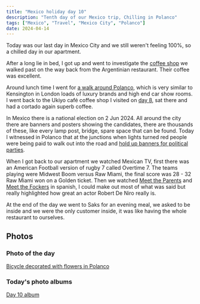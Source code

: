 ```yaml
---
title: "Mexico holiday day 10"
description: "Tenth day of our Mexico trip, Chilling in Polanco"
tags: ["Mexico", "Travel", "Mexico City", "Polanco"]
date: 2024-04-14
---
```


Today was our last day in Mexico City and we still weren't feeling 100%, so a chilled day in our apartment.

After a long lie in bed, I got up and went to investigate the [coffee shop](https://flickr.com/photos/dletorey/53656642033/in/album-72177720316246208/lightbox/) we walked past on the way back from the Argentinian restaurant. Their coffee was excellent.

Around lunch time I went for [a walk around Polanco](), which is very similar to Kensington in London loads of luxury brands and high end car show rooms. I went back to the Ukiyo café coffee shop I visited on [day 8](/leets/mexico-day-8), sat there and had a cortado again superb coffee.

In Mexico there is a national election on 2 Jun 2024. All around the city there are banners and posters showing the candidates, there are thousands of these, like every lamp post, bridge, spare space that can be found. Today I witnessed in Polanco that at the junctions when lights turned red people were being paid to walk out into the road and [hold up banners for political parties](https://flickr.com/photos/dletorey/53656421851/in/album-72177720316246208/lightbox/).

When I got back to our apartment we watched Mexican TV, first there was an American Football version of rugby 7 called Overtime 7. The teams playing were Midwest Boom versus Raw Miami, the final score was 28 - 32 Raw Miami won on a Golden ticket. Then we watched [Meet the Parents](https://www.imdb.com/title/tt0212338/) and [Meet the Fockers](https://www.imdb.com/title/tt0290002/) in spanish, I could make out most of what was said but really highlighted how great an actor Robert De Niro really is.

At the end of the day we went to Saks for an evening meal, we asked to be inside and we were the only customer inside, it was like having the whole restaurant to ourselves.

## Photos

### Photo of the day

[Bicycle decorated with flowers in Polanco](https://flickr.com/photos/dletorey/53656773529/in/album-72177720316246208/lightbox/)

### Today's photo albums

[Day 10 album](https://flickr.com/photos/dletorey/albums/72177720316246208)
